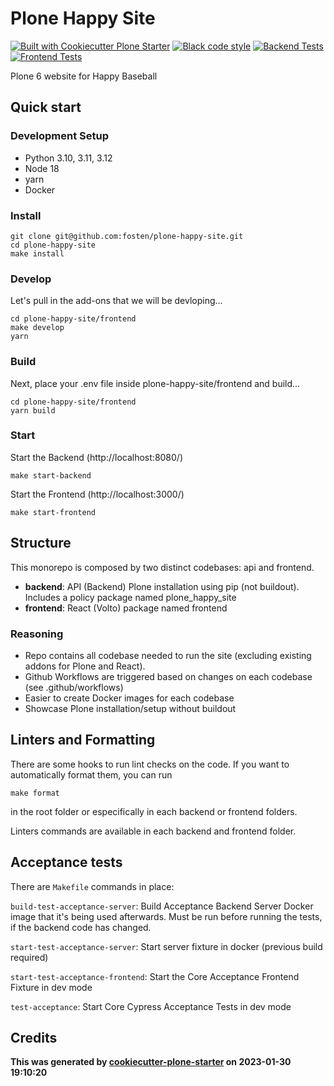 # Plone Happy Site

[![Built with Cookiecutter Plone Starter](https://img.shields.io/badge/built%20with-Cookiecutter%20Plone%20Starter-0083be.svg?logo=cookiecutter)](https://github.com/collective/cookiecutter-plone-starter/)
[![Black code style](https://img.shields.io/badge/code%20style-black-000000.svg)](https://github.com/ambv/black)
[![Backend Tests](https://github.com/fosten/plone-happy-site/actions/workflows/backend-testing.yml/badge.svg)](https://github.com/fosten/plone-happy-site/actions/workflows/backend-testing.yml)
[![Frontend Tests](https://github.com/fosten/plone-happy-site/actions/workflows/frontend-testing.yml/badge.svg)](https://github.com/fosten/plone-happy-site/actions/workflows/frontend-testing.yml)

Plone 6 website for Happy Baseball

## Quick start

### Development Setup

- Python 3.10, 3.11, 3.12
- Node 18
- yarn
- Docker

### Install

```shell
git clone git@github.com:fosten/plone-happy-site.git
cd plone-happy-site
make install
```

### Develop
Let's pull in the add-ons that we will be devloping...
```shell
cd plone-happy-site/frontend
make develop
yarn
```

### Build
Next, place your .env file inside plone-happy-site/frontend and build...
```shell
cd plone-happy-site/frontend
yarn build
```

### Start

Start the Backend (http://localhost:8080/)

```shell
make start-backend
```

Start the Frontend (http://localhost:3000/)

```shell
make start-frontend
```

## Structure

This monorepo is composed by two distinct codebases: api and frontend.

- **backend**: API (Backend) Plone installation using pip (not buildout). Includes a policy package named plone_happy_site
- **frontend**: React (Volto) package named frontend

### Reasoning

- Repo contains all codebase needed to run the site (excluding existing addons for Plone and React).
- Github Workflows are triggered based on changes on each codebase (see .github/workflows)
- Easier to create Docker images for each codebase
- Showcase Plone installation/setup without buildout

## Linters and Formatting

There are some hooks to run lint checks on the code. If you want to automatically format them, you can run

`make format`

in the root folder or especifically in each backend or frontend folders.

Linters commands are available in each backend and frontend folder.

## Acceptance tests

There are `Makefile` commands in place:

`build-test-acceptance-server`: Build Acceptance Backend Server Docker image that it's being used afterwards. Must be run before running the tests, if the backend code has changed.

`start-test-acceptance-server`: Start server fixture in docker (previous build required)

`start-test-acceptance-frontend`: Start the Core Acceptance Frontend Fixture in dev mode

`test-acceptance`: Start Core Cypress Acceptance Tests in dev mode

## Credits

**This was generated by [cookiecutter-plone-starter](https://github.com/collective/cookiecutter-plone-starter) on 2023-01-30 19:10:20**
